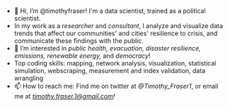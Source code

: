 
- 👋 Hi, I’m @timothyfraser! I'm a data scientist, trained as a political scientist. 
- In my work as a *researcher* and *consultant*, I analyze and visualize data trends that affect our communities' and cities' resilience to crisis, and communicate these findings with the public.
- 👀 I’m interested in *public health, evacuation, disaster resilience, emissions, renewable energy,* and *democracy*!
- Top coding skills: mapping, network analysis, visualization, statistical simulation, webscraping, measurement and index validation, data wrangling
- 📫 How to reach me: Find me on twitter at *@Timothy_Fraser1*, or email me at *timothy.fraser.1@gmail.com!*

<!---
timothyfraser/timothyfraser is a ✨ special ✨ repository because its `README.md` (this file) appears on your GitHub profile.
You can click the Preview link to take a look at your changes.
--->
